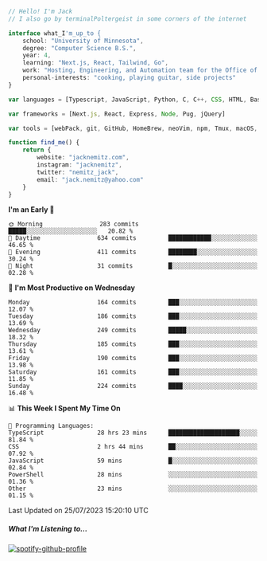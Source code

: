 ```typescript
// Hello! I'm Jack
// I also go by terminalPoltergeist in some corners of the internet

interface what_I'm_up_to {
    school: "University of Minnesota",
    degree: "Computer Science B.S.",
    year: 4,
    learning: "Next.js, React, Tailwind, Go",
    work: "Hosting, Engineering, and Automation team for the Office of Information Technology at UMN",
    personal-interests: "cooking, playing guitar, side projects"
}

var languages = [Typescript, JavaScript, Python, C, C++, CSS, HTML, Bash, VimScript]

var frameworks = [Next.js, React, Express, Node, Pug, jQuery]

var tools = [webPack, git, GitHub, HomeBrew, neoVim, npm, Tmux, macOS, Ubuntu, Docker, Nginx, Cloudflare, DigitalOcean]

function find_me() {
    return {
        website: "jacknemitz.com",
        instagram: "jacknemitz",
        twitter: "nemitz_jack",
        email: "jack.nemitz@yahoo.com"
    }
}
```

<!--START_SECTION:waka-->
**I'm an Early 🐤** 

```text
🌞 Morning                283 commits         █████░░░░░░░░░░░░░░░░░░░░   20.82 % 
🌆 Daytime                634 commits         ████████████░░░░░░░░░░░░░   46.65 % 
🌃 Evening                411 commits         ████████░░░░░░░░░░░░░░░░░   30.24 % 
🌙 Night                  31 commits          █░░░░░░░░░░░░░░░░░░░░░░░░   02.28 % 
```
📅 **I'm Most Productive on Wednesday** 

```text
Monday                   164 commits         ███░░░░░░░░░░░░░░░░░░░░░░   12.07 % 
Tuesday                  186 commits         ███░░░░░░░░░░░░░░░░░░░░░░   13.69 % 
Wednesday                249 commits         █████░░░░░░░░░░░░░░░░░░░░   18.32 % 
Thursday                 185 commits         ███░░░░░░░░░░░░░░░░░░░░░░   13.61 % 
Friday                   190 commits         ███░░░░░░░░░░░░░░░░░░░░░░   13.98 % 
Saturday                 161 commits         ███░░░░░░░░░░░░░░░░░░░░░░   11.85 % 
Sunday                   224 commits         ████░░░░░░░░░░░░░░░░░░░░░   16.48 % 
```


📊 **This Week I Spent My Time On** 

```text
💬 Programming Languages: 
TypeScript               28 hrs 23 mins      ████████████████████░░░░░   81.84 % 
CSS                      2 hrs 44 mins       ██░░░░░░░░░░░░░░░░░░░░░░░   07.92 % 
JavaScript               59 mins             █░░░░░░░░░░░░░░░░░░░░░░░░   02.84 % 
PowerShell               28 mins             ░░░░░░░░░░░░░░░░░░░░░░░░░   01.36 % 
Other                    23 mins             ░░░░░░░░░░░░░░░░░░░░░░░░░   01.15 % 
```


 Last Updated on 25/07/2023 15:20:10 UTC
<!--END_SECTION:waka-->

##### What I'm Listening to...

[![spotify-github-profile](https://spotify-github-profile.vercel.app/api/view?uid=jack.nemitz&cover_image=true&show_offline=true&bar_color=53b14f&bar_color_cover=false&background_color=121212FF)](https://spotify-github-profile.vercel.app/api/view?uid=jack.nemitz&redirect=true)

